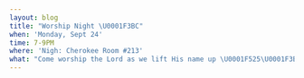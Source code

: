 ```yaml
---
layout: blog
title: "Worship Night \U0001F3BC"
when: 'Monday, Sept 24'
time: 7-9PM
where: 'Nigh: Cherokee Room #213'
what: "Come worship the Lord as we lift His name up \U0001F525\U0001F3BC"
---
```


